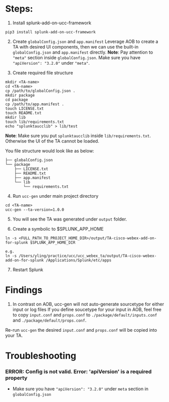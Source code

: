 # Steps:
1. Install splunk-add-on-ucc-framework
```
pip3 install splunk-add-on-ucc-framework
```
2. Create `globalConfig.json` and `app.manifest`
Leverage AOB to create a TA with desired UI components, then we can use the built-in `globalConfig.json` and `app.manifest` directly.
**Note**: Pay attention to `"meta"` section inside `globalConfig.json`. Make sure you have `"apiVersion": "3.2.0"` under `"meta"`.

3. Create required file structure
```
mkdir <TA-name>
cd <TA-name>
cp /path/to/globalConfig.json .
mkdir package
cd package
cp /path/to/app.manifest .
touch LICENSE.txt
touch README.txt
mkdir lib
touch lib/requirements.txt
echo "splunktaucclib" > lib/test
```

**Note**: Make sure you put `splunktaucclib` inside `lib/requirements.txt`. Otherwise the UI of the TA cannot be loaded.


You file structure would look like as below:
```
├── globalConfig.json
└── package
    ├── LICENSE.txt
    ├── README.txt
    ├── app.manifest
    └── lib
        └── requirements.txt
```

4. Run `ucc-gen` under main project directory 
```
cd <TA-name>
ucc-gen --ta-version=1.0.0
```

5. You will see the TA was generated under `output` folder.

6. Create a symbolic to $SPLUNK_APP_HOME
```
ln -s <FULL_PATH_TO_PROJECT_HOME_DIR>/output/TA-cisco-webex-add-on-for-splunk $SPLUNK_APP_HOME_DIR

e.g.
ln -s /Users/yling/practice/ucc/ucc_webex_ta/output/TA-cisco-webex-add-on-for-splunk /Applications/Splunk/etc/apps
```

7. Restart Splunk


# Findings
1. In contrast on AOB, ucc-gen will not auto-generate sourcetype for either input or log files If you define soucetype for your input in AOB, feel free to copy `input.conf` and `props.conf` to `./package/default/inputs.conf` and `./package/default/props.conf`.

Re-run `ucc-gen` the desired `input.conf` and `props.conf` will be copied into your TA.


# Troubleshooting
### ERROR: Config is not valid. Error: 'apiVersion' is a required property
- Make sure you have `"apiVersion": "3.2.0"` under `meta` section in `globalConfig.json`